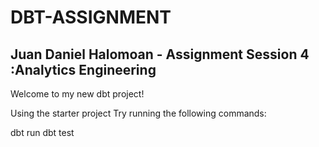 # DBT-ASSIGNMENT 
## Juan Daniel Halomoan - Assignment Session 4 :Analytics Engineering


Welcome to my new dbt project!

Using the starter project
Try running the following commands:

dbt run
dbt test

